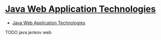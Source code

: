 # [Java Web Application Technologies](http://tutorials.jenkov.com/java-web-apps/index.html)

- [Java Web Application Technologies](#java-web-application-technologies)












TODO java jenkov web